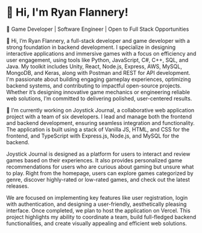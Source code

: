 # 👋 Hi, I'm Ryan Flannery! 
🚀 Game Developer | Software Engineer | Open to Full Stack Opportunities

🌟 Hi, I’m Ryan Flannery, a full-stack developer and game developer with a strong foundation in backend development. I specialize in designing interactive applications and immersive games with a focus on efficiency and user engagement, using tools like Python, JavaScript, C#, C++, SQL, and Java. My toolkit includes Unity, React, Node.js, Express, AWS, MySQL, MongoDB, and Keras, along with Postman and REST for API development. I'm passionate about building engaging gameplay experiences, optimizing backend systems, and contributing to impactful open-source projects. Whether it’s designing innovative game mechanics or engineering reliable web solutions, I’m committed to delivering polished, user-centered results.

🔭 I’m currently working on Joystick Journal, a collaborative web application project with a team of six developers. I lead and manage both the frontend and backend development, ensuring seamless integration and functionality. The application is built using a stack of Vanilla JS, HTML, and CSS for the frontend, and TypeScript with Express.js, Node.js, and MySQL for the backend.

Joystick Journal is designed as a platform for users to interact and review games based on their experiences. It also provides personalized game recommendations for users who are curious about gaming but unsure what to play. Right from the homepage, users can explore games categorized by genre, discover highly-rated or low-rated games, and check out the latest releases.

We are focused on implementing key features like user registration, login with authentication, and designing a user-friendly, aesthetically pleasing interface. Once completed, we plan to host the application on Vercel. This project highlights my ability to coordinate a team, build full-fledged backend functionalities, and create visually appealing and efficient web solutions.

<!--
**ryanvflannery/ryanvflannery** is a ✨ _special_ ✨ repository because its `README.md` (this file) appears on your GitHub profile.

Here are some ideas to get you started:

- 🔭 I’m currently working on ...
- 🌱 I’m currently learning ...
- 👯 I’m looking to collaborate on ...
- 🤔 I’m looking for help with ...
- 💬 Ask me about ...
- 📫 How to reach me: ...
- 😄 Pronouns: ...
- ⚡ Fun fact: ...
-->

